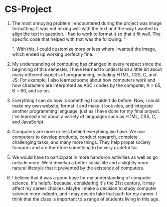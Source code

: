 # CS-Project

1. The most annoying problem I encountered during the project was image formatting. It was not mixing well with the text and the way I wanted to align the text in question. I had to work to format it so that it fit well. The specific code that helped with that was the following: "<div class="image2"> </div><img style="margin-left:780px;" style="float: right;"> <br></div></div>". With this, I could customize more or less where I wanted the image, which ended up working perfectly fine.

2. My understanding of computing has changed in every respect since the beginning of this semester. I have learned to understand a little bit about many different aspects of programming, including HTML, CSS, C, and JS. For example, I also learned some about how computers work and how characters are interpreted as ASCII codes by the computer; A = 65, B = 66, and so on.

3. Everything I can do now is something I couldn't do before. Now, I could make my own website, format it and make it look nice, and integrate another programming language, just as I have done for my final project. I've learned a lot about a variety of languages such as HTML, CSS, C, and JavaScript.

4. Computers are more or less behind everything we have. We use computers to develop products, conduct research, complete challenging tasks, and many more things. They help propel society forwards and are therefore something to be very grateful for.

5. We would have to participate in more hands-on activities as well as go outside more. We'd develop a better social life and a slightly more natural lifestyle that it prevented by the existence of computers.

6. I believe that it was a good base for my understanding of computer science. It's helpful because, considering it's the 21st century, it may affect my career choices. Maybe I make a decision to study computer science more indepth, and I may decide take that path for my career. I think that the class is important to a range of students living in this age.

